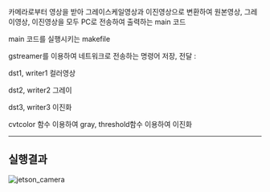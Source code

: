 카메라로부터 영상을 받아 그레이스케일영상과 이진영상으로 변환하여 원본영상, 그레이영상, 이진영상을 모두 PC로 전송하여 출력하는 main 코드

main 코드를 실행시키는 makefile

gstreamer를 이용하여 네트워크로 전송하는 명령어 저장, 전달 : 

dst1, writer1 컬러영상

dst2, writer2 그레이

dst3, writer3 이진화

cvtcolor 함수 이용하여 gray, threshold함수 이용하여 이진화

---

## 실행결과

![jetson_camera](https://github.com/user-attachments/assets/a80f03ef-7e31-462c-9f86-f6898758a9a6)
